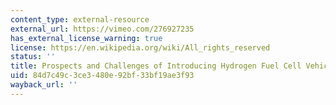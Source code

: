 ```yaml
---
content_type: external-resource
external_url: https://vimeo.com/276927235
has_external_license_warning: true
license: https://en.wikipedia.org/wiki/All_rights_reserved
status: ''
title: Prospects and Challenges of Introducing Hydrogen Fuel Cell Vehicles in Malaysia
uid: 84d7c49c-3ce3-480e-92bf-33bf19ae3f93
wayback_url: ''
---
```

